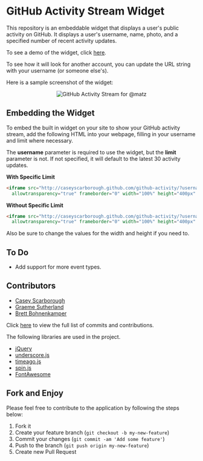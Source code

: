 # GitHub Activity Stream Widget

This repository is an embeddable widget that displays a user's public activity on GitHub. It displays a user's username, name, photo, and a specified number of recent activity updates.

To see a demo of the widget, click [here](http://caseyscarborough.github.com/github-activity/?username=caseyscarborough&limit=30).

To see how it will look for another account, you can update the URL string with your username (or someone else's).

Here is a sample screenshot of the widget:

<p align="center">
  <img src="https://caseyscarborough.github.com/github-activity/img/screenshot.png" title="GitHub Activity Stream for @matz" />
</p>

## Embedding the Widget

To embed the built in widget on your site to show your GitHub activity stream, add the following HTML into your webpage, filling in your username and limit where necessary.

The **username** parameter is required to use the widget, but the **limit** parameter is not. If not specified, it will default to the latest 30 activity updates.

**With Specific Limit**
```html
<iframe src="http://caseyscarborough.github.com/github-activity/?username=USERNAME&limit=LIMIT"
  allowtransparency="true" frameborder="0" width="100%" height="400px" />
```

**Without Specific Limit**
```html
<iframe src="http://caseyscarborough.github.com/github-activity/?username=USERNAME"
  allowtransparency="true" frameborder="0" width="100%" height="400px" />
```

Also be sure to change the values for the width and height if you need to.


## To Do

* Add support for more event types.

## Contributors

* [Casey Scarborough](https://github.com/caseyscarborough)
* [Graeme Sutherland](https://github.com/grasuth)
* [Brett Bohnenkamper](https://github.com/KittyKatt)

Click [here](https://github.com/caseyscarborough/github-activity/commits/master) to view the full list of commits and contributions.

The following libraries are used in the project.

* [jQuery](http://jquery.com/)
* [underscore.js](http://underscorejs.org/)
* [timeago.js](http://timeago.yarp.com/)
* [spin.js](http://fgnass.github.io/spin.js/)
* [FontAwesome](http://fontawesome.io)

## Fork and Enjoy

Please feel free to contribute to the application by following the steps below:

1. Fork it
2. Create your feature branch (`git checkout -b my-new-feature`)
3. Commit your changes (`git commit -am 'Add some feature'`)
4. Push to the branch (`git push origin my-new-feature`)
5. Create new Pull Request
